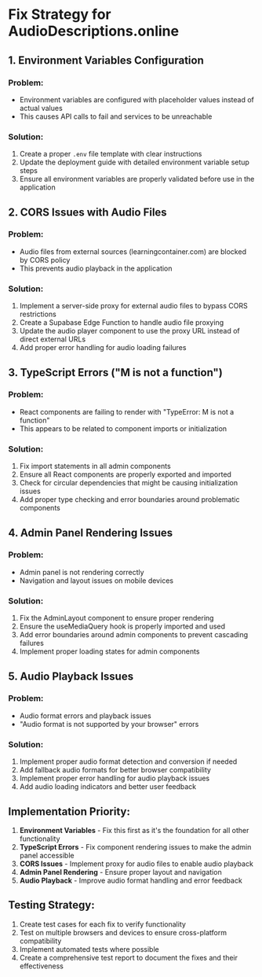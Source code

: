 # Fix Strategy for AudioDescriptions.online

## 1. Environment Variables Configuration

### Problem:
- Environment variables are configured with placeholder values instead of actual values
- This causes API calls to fail and services to be unreachable

### Solution:
1. Create a proper `.env` file template with clear instructions
2. Update the deployment guide with detailed environment variable setup steps
3. Ensure all environment variables are properly validated before use in the application

## 2. CORS Issues with Audio Files

### Problem:
- Audio files from external sources (learningcontainer.com) are blocked by CORS policy
- This prevents audio playback in the application

### Solution:
1. Implement a server-side proxy for external audio files to bypass CORS restrictions
2. Create a Supabase Edge Function to handle audio file proxying
3. Update the audio player component to use the proxy URL instead of direct external URLs
4. Add proper error handling for audio loading failures

## 3. TypeScript Errors ("M is not a function")

### Problem:
- React components are failing to render with "TypeError: M is not a function"
- This appears to be related to component imports or initialization

### Solution:
1. Fix import statements in all admin components
2. Ensure all React components are properly exported and imported
3. Check for circular dependencies that might be causing initialization issues
4. Add proper type checking and error boundaries around problematic components

## 4. Admin Panel Rendering Issues

### Problem:
- Admin panel is not rendering correctly
- Navigation and layout issues on mobile devices

### Solution:
1. Fix the AdminLayout component to ensure proper rendering
2. Ensure the useMediaQuery hook is properly imported and used
3. Add error boundaries around admin components to prevent cascading failures
4. Implement proper loading states for admin components

## 5. Audio Playback Issues

### Problem:
- Audio format errors and playback issues
- "Audio format is not supported by your browser" errors

### Solution:
1. Implement proper audio format detection and conversion if needed
2. Add fallback audio formats for better browser compatibility
3. Implement proper error handling for audio playback issues
4. Add audio loading indicators and better user feedback

## Implementation Priority:

1. **Environment Variables** - Fix this first as it's the foundation for all other functionality
2. **TypeScript Errors** - Fix component rendering issues to make the admin panel accessible
3. **CORS Issues** - Implement proxy for audio files to enable audio playback
4. **Admin Panel Rendering** - Ensure proper layout and navigation
5. **Audio Playback** - Improve audio format handling and error feedback

## Testing Strategy:

1. Create test cases for each fix to verify functionality
2. Test on multiple browsers and devices to ensure cross-platform compatibility
3. Implement automated tests where possible
4. Create a comprehensive test report to document the fixes and their effectiveness
